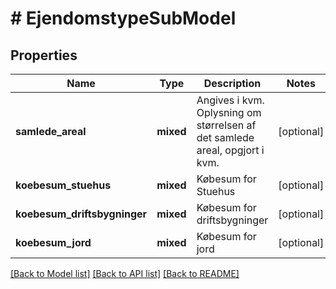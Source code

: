# # EjendomstypeSubModel

## Properties

Name | Type | Description | Notes
------------ | ------------- | ------------- | -------------
**samlede_areal** | **mixed** | Angives i kvm. Oplysning om størrelsen af det samlede areal, opgjort i kvm. | [optional]
**koebesum_stuehus** | **mixed** | Købesum for Stuehus | [optional]
**koebesum_driftsbygninger** | **mixed** | Købesum for driftsbygninger | [optional]
**koebesum_jord** | **mixed** | Købesum for jord | [optional]

[[Back to Model list]](../../README.md#models) [[Back to API list]](../../README.md#endpoints) [[Back to README]](../../README.md)
